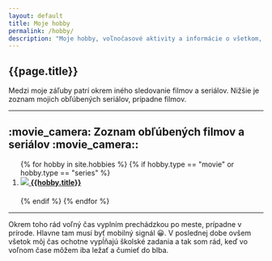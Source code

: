 ```yaml
---
layout: default
title: Moje hobby
permalink: /hobby/
description: "Moje hobby, voľnočasové aktivity a informácie o všetkom, čo ma zaujíma"
---
```

{{page.title}}
---

Medzi moje záľuby patrí okrem iného sledovanie filmov a seriálov. Nižšie je zoznam mojich obľúbených seriálov, prípadne filmov.


<div class="wrapper">
  <hr>
    <h2>:movie_camera: Zoznam obľúbených filmov a seriálov :movie_camera::</h2>
    <ol class="ordered-list">
    {% for hobby in site.hobbies %}
    {% if hobby.type == "movie" or hobby.type == "series" %}
        <li style="margin-bottom: 20px;">
            <a href="{{hobby.url | relative }}" >
                <img src="{{site.url}}/files/{{hobby.thumbnail-url}}" class="thumbnail"/> 
                <b class="text-thumbnail">{{hobby.title}} </b>
             </a>
        </li>
    {% endif %}
    {% endfor %}
    </ol>
</div>

- - -

Okrem toho rád voľný čas vyplním prechádzkou po meste, prípadne v prírode. Hlavne tam musí byť mobilný signál :grinning:. V poslednej dobe ovšem všetok môj čas ochotne vypĺňajú školské zadania a tak som rád, keď vo voľnom čase môžem iba ležať a čumieť do blba.